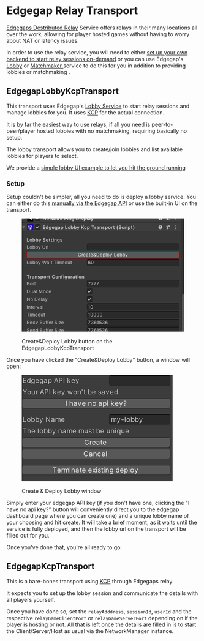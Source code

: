 # Edgegap Relay Transport

[Edgegaps Destributed Relay](https://edgegap.com/en/platform/distributed-relay) Service offers relays in their many locations all over the work, allowing for player hosted games without having to worry about NAT or latency issues.

In order to use the relay service, you will need to either [set up your own backend to start relay sessions on-demand](https://docs.edgegap.com/docs/relay-edgegap-api) or you can use Edgegap's [Lobby](https://docs.edgegap.com/docs/lobby/service) or [Matchmaker ](https://docs.edgegap.com/docs/matchmaker)service to do this for you in addition to providing lobbies or matchmaking .

## EdgegapLobbyKcpTransport

This transport uses Edgegap's [Lobby Service](https://docs.edgegap.com/docs/lobby/functions) to start relay sessions and manage lobbies for you. It uses [KCP](kcp-transport.md) for the actual connection.

It is by far the easiest way to use relays, if all you need is peer-to-peer/player hosted lobbies with no matchmaking, requiring basically no setup.

The lobby transport allows you to create/join lobbies and list available lobbies for players to select.

We provide a [simple lobby UI example to let you hit the ground running](../examples/edgegap-lobby.md)

### Setup

Setup couldn't be simpler, all you need to do is deploy a lobby service. You can either do this [manually via the Edgegap API](https://docs.edgegap.com/api/#tag/Lobbies/operation/lobby-create) or use the built-in UI on the transport.

<figure><img src="../../.gitbook/assets/image (151).png" alt=""><figcaption><p>Create&#x26;Deploy Lobby button on the EdgegapLobbyKcpTransport</p></figcaption></figure>

Once you have clicked the "Create\&Deploy Lobby" button, a window will open:

<figure><img src="../../.gitbook/assets/image (152).png" alt=""><figcaption><p>Create &#x26; Deploy Lobby window</p></figcaption></figure>

Simply enter your edgegap API key (if you don't have one, clicking the "I have no api key?" button will conveniently direct you to the edgegap dashboard page where you can create one) and a unique lobby name of your choosing and hit create. It will take a brief moment, as it waits until the service is fully deployed, and then the lobby url on the transport will be filled out for you.

Once you've done that, you're all ready to go.

## EdgegapKcpTransport

This is a bare-bones transport using [KCP](kcp-transport.md) through Edgegaps relay.&#x20;

It expects you to set up the lobby session and communicate the details with all players yourself.

Once you have done so, set the `relayAdddress`, `sessionId`, `userId` and the respective `relayGameClientPort` or `relayGameServerPort` depending on if the player is hosting or not. All that is left once the details are filled in is to start the Client/Server/Host as usual via the NetworkManager instance.

